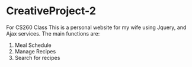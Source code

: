 # CreativeProject-2
For CS260 Class
This is a personal website for my wife using Jquery, and Ajax services.
The main functions are:
  1. Meal Schedule
  2. Manage Recipes
  3. Search for recipes
